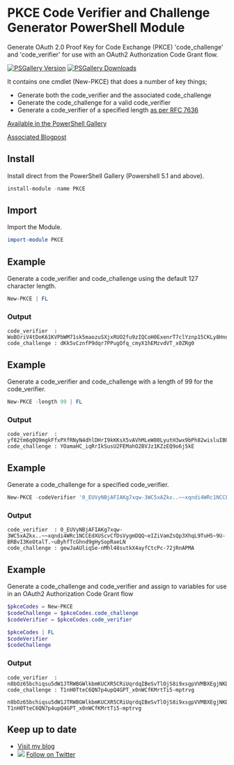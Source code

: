# PKCE Code Verifier and Challenge Generator PowerShell Module
Generate OAuth 2.0 Proof Key for Code Exchange (PKCE) 'code_challenge' and 'code_verifier' for use with an OAuth2 Authorization Code Grant flow. 

[![PSGallery Version](https://img.shields.io/powershellgallery/v/PKCE.svg?style=flat&logo=powershell&label=PSGallery%20Version)](https://www.powershellgallery.com/packages/PKCE) [![PSGallery Downloads](https://img.shields.io/powershellgallery/dt/PKCE.svg?style=flat&logo=powershell&label=PSGallery%20Downloads)](https://www.powershellgallery.com/packages/PKCE)

It contains one cmdlet (New-PKCE) that does a number of key things;
* Generate both the code_verifier and the associated code_challenge
* Generate the code_challenge for a valid code_verifier
* Generate a code_verifier of a specified length [as per RFC 7636](https://datatracker.ietf.org/doc/html/rfc7636)

[Available in the PowerShell Gallery](https://www.powershellgallery.com/packages/PKCE)

[Associated Blogpost](https://blog.darrenjrobinson.com/generating-pkce-codes-with-powershell)

## Install
Install direct from the PowerShell Gallery (Powershell 5.1 and above).


```powershell
install-module -name PKCE
```

## Import
Import the Module. 

```powershell
import-module PKCE
```

## Example 
Generate a code_verifier and code_challenge using the default 127 character length. 

```powershell
New-PKCE | FL
```

### Output 
```
code_verifier  : WoBOriV4tDoK61KVPbWM71sk5maozuSXjxRUO2fu9zIQCoH0ExenrT7clYznp15CKLy8HnnXENGBw3SuZjM0T2vaUvVJBD7ThpD2XqkjdPyekAkYFs8b4cCFaxHgFOhO
code_challenge : dKk5vCznfP9dqr7PPugOfq_cmyX1hEMzvdVT_x0ZRg0
```

## Example 
Generate a code_verifier and code_challenge with a length of 99 for the code_verifier.

```powershell 
New-PKCE -length 99 | FL
```

### Output

```
code_verifier  : yf82tm6q0Q9mgkFfxPXfRNyN4dhlDHrI9kKKsX5vAVhMLeW80LyutH3wx9bPh82wisluIBOsaR6Z7P0z5LMcqoOfJRayn7ZpTkD
code_challenge : YOamaHC_iqRrIkSusU2FEMahO2BVJz1KZzEQ9o6j5kE
```

## Example 
Generate a code_challenge for a specified code_verifier.

```powershell 
New-PKCE -codeVerifier '0_EUVyNBjAFIAKg7xqw-3WC5xAZkx..~~xqndi4WRc1NCCEdXUScvCfDsVygmDQQ~eIZiVamZsQp3XhqL9TuH5~9U-BRBvI3KeOtalT.~uByhfTcGhnd9gHySopRaeLN' | FL
```

### Output

```
code_verifier  : 0_EUVyNBjAFIAKg7xqw-3WC5xAZkx..~~xqndi4WRc1NCCEdXUScvCfDsVygmDQQ~eIZiVamZsQp3XhqL9TuH5~9U-BRBvI3KeOtalT.~uByhfTcGhnd9gHySopRaeLN
code_challenge : gewJaAUliqSe-nMhl48sutkX4ayfCtcPc-72jRnAPMA
```

## Example 
Generate a code_challenge and code_verifier and assign to variables for use in an OAuth2 Authorization Code Grant flow

```powershell 
$pkceCodes = New-PKCE 
$codeChallenge = $pkceCodes.code_challenge
$codeVerifier = $pkceCodes.code_verifier

$pkceCodes | FL
$codeVerifier
$codeChallenge
```

### Output

```
code_verifier  : n8bOz65bchiqsu5dW1JTRWBGWlkbmKUCXR5CRiUqrdqIBeSvTlOjS8i9xsgpVVMBXEgjNKDBKhFNDnzFa4yp87v3fZNgPA2MtFEIrtdjoRkvtmAwrj3uCcyf1A4h7ZGY
code_challenge : T1nH0TteC6QN7p4upQ4GPT_x0nWCfKMrtTi5-mptrvg

n8bOz65bchiqsu5dW1JTRWBGWlkbmKUCXR5CRiUqrdqIBeSvTlOjS8i9xsgpVVMBXEgjNKDBKhFNDnzFa4yp87v3fZNgPA2MtFEIrtdjoRkvtmAwrj3uCcyf1A4h7ZGY
T1nH0TteC6QN7p4upQ4GPT_x0nWCfKMrtTi5-mptrvg
```

## Keep up to date
* [Visit my blog](http://darrenjrobinson.com/)
* ![](http://twitter.com/favicon.ico) [Follow on Twitter](https://twitter.com/darrenjrobinson)

